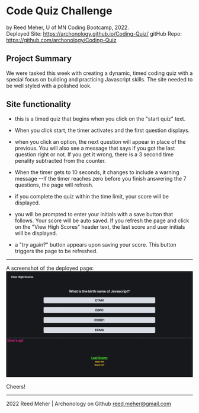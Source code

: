 # Code Quiz Challenge
by Reed Meher, U of MN Coding Bootcamp, 2022.
<br>
Deployed Site: https://archonology.github.io/Coding-Quiz/
gitHub Repo: https://github.com/archonology/Coding-Quiz

## Project Summary

We were tasked this week with creating a dynamic, timed coding quiz with a special focus on building and practicing Javascript skills. The site needed to be well styled with a polished look.

## Site functionality

- this is a timed quiz that begins when you click on the "start quiz" text.

- When you click start, the timer activates and the first question displays. 

- when you click an option, the next question will appear in place of the previous. You will also see a message that says if you got the last question right or not. If you get it wrong, there is a 3 second time penality subtracted from the counter.

- When the timer gets to 10 seconds, it changes to include a warning message --If the timer reaches zero before you finish answering the 7 questions, the page will refresh. 

- if you complete the quiz within the time limit, your score will be displayed.

- you will be prompted to enter your initials with a save button that follows. Your score will be auto saved. If you refresh the page and click on the "View High Scores" header text, the last score and user initials will be displayed. 
- a "try again?" button appears upon saving your score. This button triggers the page to be refreshed. 

------------
A screenshot of the deployed page:
<br>
<img src="./Assets/images/Screen Shot 2022-08-23 at 2.45.51 PM.png" alt="live site screenshot">



Cheers!

---

2022 Reed Meher | Archonology on Github
reed.meher@gmail.com
